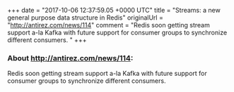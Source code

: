+++
date = "2017-10-06 12:37:59.05 +0000 UTC"
title = "Streams: a new general purpose data structure in Redis"
originalUrl = "http://antirez.com/news/114"
comment = "Redis soon getting stream support a-la Kafka with future support for consumer groups to synchronize different consumers. "
+++

### About http://antirez.com/news/114:

Redis soon getting stream support a-la Kafka with future support for consumer groups to synchronize different consumers. 

